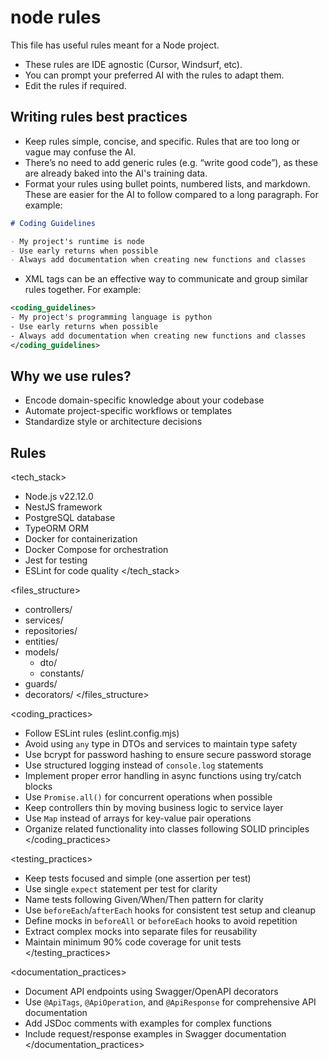 # node rules

This file has useful rules meant for a Node project.

- These rules are IDE agnostic (Cursor, Windsurf, etc).
- You can prompt your preferred AI with the rules to adapt them.
- Edit the rules if required.

## Writing rules best practices

- Keep rules simple, concise, and specific. Rules that are too long or vague may confuse the AI.
- There’s no need to add generic rules (e.g. “write good code”), as these are already baked into the AI's training data.
- Format your rules using bullet points, numbered lists, and markdown. These are easier for the AI to follow compared to a long paragraph. For example:

```md
# Coding Guidelines

- My project's runtime is node
- Use early returns when possible
- Always add documentation when creating new functions and classes
```

- XML tags can be an effective way to communicate and group similar rules together. For example:

```xml
<coding_guidelines>
- My project's programming language is python
- Use early returns when possible
- Always add documentation when creating new functions and classes
</coding_guidelines>
```

## Why we use rules?

- Encode domain-specific knowledge about your codebase
- Automate project-specific workflows or templates
- Standardize style or architecture decisions

## Rules

<tech_stack>

- Node.js v22.12.0
- NestJS framework
- PostgreSQL database
- TypeORM ORM
- Docker for containerization
- Docker Compose for orchestration
- Jest for testing
- ESLint for code quality
  </tech_stack>

<files_structure>

- controllers/
- services/
- repositories/
- entities/
- models/
  - dto/
  - constants/
- guards/
- decorators/
  </files_structure>

<coding_practices>

- Follow ESLint rules (eslint.config.mjs)
- Avoid using `any` type in DTOs and services to maintain type safety
- Use bcrypt for password hashing to ensure secure password storage
- Use structured logging instead of `console.log` statements
- Implement proper error handling in async functions using try/catch blocks
- Use `Promise.all()` for concurrent operations when possible
- Keep controllers thin by moving business logic to service layer
- Use `Map` instead of arrays for key-value pair operations
- Organize related functionality into classes following SOLID principles
  </coding_practices>

<testing_practices>

- Keep tests focused and simple (one assertion per test)
- Use single `expect` statement per test for clarity
- Name tests following Given/When/Then pattern for clarity
- Use `beforeEach`/`afterEach` hooks for consistent test setup and cleanup
- Define mocks in `beforeAll` or `beforeEach` hooks to avoid repetition
- Extract complex mocks into separate files for reusability
- Maintain minimum 90% code coverage for unit tests
  </testing_practices>

<documentation_practices>

- Document API endpoints using Swagger/OpenAPI decorators
- Use `@ApiTags`, `@ApiOperation`, and `@ApiResponse` for comprehensive API documentation
- Add JSDoc comments with examples for complex functions
- Include request/response examples in Swagger documentation
  </documentation_practices>
